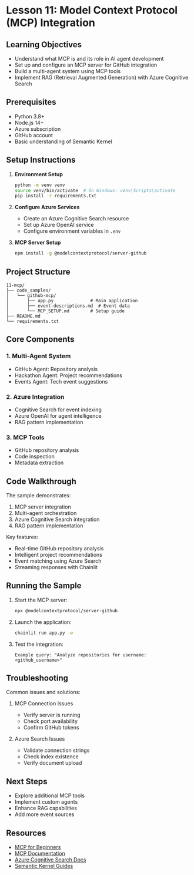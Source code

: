 # Lesson 11: Model Context Protocol (MCP) Integration

## Learning Objectives
- Understand what MCP is and its role in AI agent development
- Set up and configure an MCP server for GitHub integration
- Build a multi-agent system using MCP tools
- Implement RAG (Retrieval Augmented Generation) with Azure Cognitive Search

## Prerequisites
- Python 3.8+
- Node.js 14+
- Azure subscription
- GitHub account
- Basic understanding of Semantic Kernel

## Setup Instructions

1. **Environment Setup**
   ```bash
   python -m venv venv
   source venv/bin/activate  # On Windows: venv\Scripts\activate
   pip install -r requirements.txt
   ```

2. **Configure Azure Services**
   - Create an Azure Cognitive Search resource
   - Set up Azure OpenAI service
   - Configure environment variables in `.env`

3. **MCP Server Setup**
   ```bash
   npm install -g @modelcontextprotocol/server-github
   ```

## Project Structure

```
11-mcp/
├── code_samples/
│   └── github-mcp/
│       ├── app.py              # Main application
│       ├── event-descriptions.md  # Event data
│       └── MCP_SETUP.md        # Setup guide
├── README.md
└── requirements.txt
```

## Core Components

### 1. Multi-Agent System
- GitHub Agent: Repository analysis
- Hackathon Agent: Project recommendations
- Events Agent: Tech event suggestions

### 2. Azure Integration
- Cognitive Search for event indexing
- Azure OpenAI for agent intelligence
- RAG pattern implementation

### 3. MCP Tools
- GitHub repository analysis
- Code inspection
- Metadata extraction

## Code Walkthrough

The sample demonstrates:
1. MCP server integration
2. Multi-agent orchestration
3. Azure Cognitive Search integration
4. RAG pattern implementation

Key features:
- Real-time GitHub repository analysis
- Intelligent project recommendations
- Event matching using Azure Search
- Streaming responses with Chainlit

## Running the Sample

1. Start the MCP server:
   ```bash
   npx @modelcontextprotocol/server-github
   ```

2. Launch the application:
   ```bash
   chainlit run app.py -w
   ```

3. Test the integration:
   ```
   Example query: "Analyze repositories for username: <github_username>"
   ```

## Troubleshooting

Common issues and solutions:
1. MCP Connection Issues
   - Verify server is running
   - Check port availability
   - Confirm GitHub tokens

2. Azure Search Issues
   - Validate connection strings
   - Check index existence
   - Verify document upload

## Next Steps
- Explore additional MCP tools
- Implement custom agents
- Enhance RAG capabilities
- Add more event sources

## Resources
- [MCP for Beginners](https://aka.ms/mcp-for-beginners)  
- [MCP Documentation](https://github.com/microsoft/semantic-kernel/tree/main/python/semantic-kernel/semantic_kernel/connectors/mcp)
- [Azure Cognitive Search Docs](https://learn.microsoft.com/azure/search/)
- [Semantic Kernel Guides](https://learn.microsoft.com/semantic-kernel/)